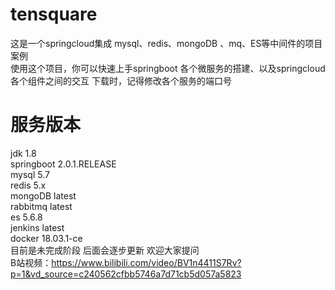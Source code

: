 # tensquare
这是一个springcloud集成 mysql、redis、mongoDB 、mq、ES等中间件的项目案例    
使用这个项目，你可以快速上手springboot 各个微服务的搭建、以及springcloud各个组件之间的交互
下载时，记得修改各个服务的端口号
# 服务版本
jdk 1.8  
springboot 2.0.1.RELEASE  
mysql 5.7  
redis 5.x  
mongoDB latest  
rabbitmq latest  
es 5.6.8  
jenkins latest  
docker 18.03.1-ce  
目前是未完成阶段   后面会逐步更新  欢迎大家提问   
B站视频：https://www.bilibili.com/video/BV1n4411S7Rv?p=1&vd_source=c240562cfbb5746a7d71cb5d057a5823  
